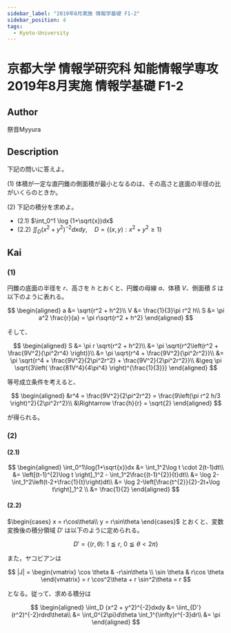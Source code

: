 ```yaml
---
sidebar_label: "2019年8月実施 情報学基礎 F1-2"
sidebar_position: 4
tags:
  - Kyoto-University
---
```

# 京都大学 情報学研究科 知能情報学専攻 2019年8月実施 情報学基礎 F1-2

## **Author**
祭音Myyura

## **Description**
下記の問いに答えよ。

(1) 体積が一定な直円錐の側面積が最小となるのは、その高さと底面の半径の比がいくらのときか。

(2) 下記の積分を求めよ。

- (2.1) $\int_0^1 \log (1+\sqrt{x})dx$
- (2.2) $\iint_D (x^2+y^2)^{-2} dxdy, \quad D = \{(x,y): x^2+y^2 \geq 1\}$

## **Kai**
### (1)
円錐の底面の半径を $r$、高さを $h$ とおくと、円錐の母線 $a$、体積 $V$、側面積 $S$ は以下のように表れる。

$$
\begin{aligned}
a &= \sqrt{r^2 + h^2}\\
V &= \frac{1}{3}\pi r^2 h\\
S &= \pi a^2 \frac{r}{a} = \pi r\sqrt{r^2 + h^2}
\end{aligned}
$$

そして、

$$
\begin{aligned}
S &= \pi r \sqrt{r^2 + h^2}\\
&= \pi \sqrt{r^2\left(r^2 + \frac{9V^2}{\pi^2r^4} \right)}\\
&= \pi \sqrt{r^4 + \frac{9V^2}{\pi^2r^2}}\\
&= \pi \sqrt{r^4 + \frac{9V^2}{2\pi^2r^2} + \frac{9V^2}{2\pi^2r^2}}\\
&\geq \pi \sqrt{3\left( \frac{81V^4}{4\pi^4} \right)^{\frac{1}{3}}}
\end{aligned}
$$

等号成立条件を考えると、

$$
\begin{aligned}
&r^4 = \frac{9V^2}{2\pi^2r^2} = \frac{9\left(\pi r^2 h/3 \right)^2}{2\pi^2r^2}\\
&\Rightarrow \frac{h}{r} = \sqrt{2}
\end{aligned}
$$

が得られる。

### (2)
#### (2.1)

$$
\begin{aligned}
\int_0^1\log(1+\sqrt{x})dx
&= \int_1^2\log t \cdot 2(t-1)dt\\
&= \left[(t-1)^{2}\log t \right]_1^2 - \int_1^2\frac{(t-1)^{2}}{t}dt\\
&= \log 2-\int_1^2\left(t-2+\frac{1}{t}\right)dt\\
&= \log 2-\left[\frac{t^{2}}{2}-2t+\log t\right]_1^2 \\
&= \frac{1}{2}
\end{aligned}
$$

#### (2.2)
$\begin{cases}
x = r\cos\theta\\
y = r\sin\theta
\end{cases}$ とおくと、変数変換後の積分領域 $D'$ は以下のように定められる。

$$
D' = \{ (r,\theta):~1\leqq r,~0\leqq\theta<2\pi \}
$$

また，ヤコビアンは

$$
|J| =
\begin{vmatrix}
\cos \theta & -r\sin\theta \\
\sin \theta & r\cos \theta
\end{vmatrix} = r \cos^2\theta + r \sin^2\theta = r
$$

となる。従って、求める積分は

$$
\begin{aligned}
\iint_D (x^2 + y^2)^{-2}dxdy
&= \iint_{D'} (r^2)^{-2}rdrd\theta\\
&= \int_0^{2\pi}d\theta \int_1^{\infty}r^{-3}dr\\
&= \pi
\end{aligned}
$$
